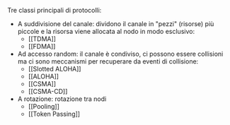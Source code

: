 Tre classi principali di protocolli:
- A suddivisione del canale: dividono il canale in "pezzi" (risorse) più piccole e la risorsa viene allocata al nodo in modo esclusivo:
	- [[TDMA]]
	- [[FDMA]]
- Ad accesso random: il canale è condiviso, ci possono essere collisioni ma ci sono meccanismi per recuperare da eventi di collisione:
	- [[Slotted ALOHA]]
	- [[ALOHA]]
	- [[CSMA]]
	- [[CSMA-CD]]
- A rotazione: rotazione tra nodi
	- [[Pooling]]
	- [[Token Passing]]


